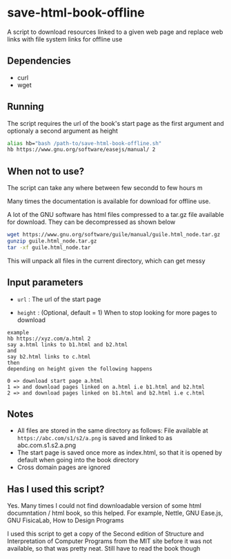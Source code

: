 # save-html-book-offline

A script to download resources linked to a given web page
and replace web links with file system links for offline use

## Dependencies
- curl
- wget

## Running
The script requires the url of the book's start page as the first argument and optionaly a second argument as height
```bash
alias hb="bash /path-to/save-html-book-offline.sh"
hb https://www.gnu.org/software/easejs/manual/ 2
```

## When not to use?
The script can take any where between few secondd to few hours m

Many times the documentation is available for download for offline use. 

A lot of the GNU software has html files compressed to a tar.gz file available for download. They can be decompressed as shown below
```bash
wget https://www.gnu.org/software/guile/manual/guile.html_node.tar.gz
gunzip guile.html_node.tar.gz
tar -xf guile.html_node.tar
```
This will unpack all files in the current directory, which can get messy

## Input parameters
- `url` : 
The url of the start page

- `height` : (Optional, default = 1)
When to stop looking for more pages to download

```
example 
hb https://xyz.com/a.html 2
say a.html links to b1.html and b2.html 
and
say b2.html links to c.html 
then 
depending on height given the following happens

0 => download start page a.html
1 => and download pages linked on a.html i.e b1.html and b2.html
2 => and download pages linked on b1.html and b2.html i.e c.html
```

## Notes
- All files are stored in the same directory as follows: File available at `https://abc.com/s1/s2/a.png` is saved and linked to as abc.com.s1.s2.a.png
- The start page is saved once more as index.html, so that it is opened by default when going into the book directory
- Cross domain pages are ignored

## Has I used this script?

Yes. Many times I could not find downloadable version of some html documntation / html book, so this helped. For example, Nettle, GNU Ease.js, GNU FisicaLab, How to Design Programs

I used this script to get a copy of the Second edition of Structure and Interpretation of Computer Programs from the MIT site before it was not available, so that was pretty neat. Still have to read the book though


